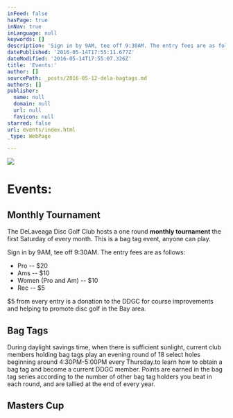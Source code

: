 ```yaml
---
inFeed: false
hasPage: true
inNav: true
inLanguage: null
keywords: []
description: 'Sign in by 9AM, tee off 9:30AM. The entry fees are as follows:'
datePublished: '2016-05-14T17:55:11.677Z'
dateModified: '2016-05-14T17:55:07.326Z'
title: 'Events:'
author: []
sourcePath: _posts/2016-05-12-dela-bagtags.md
authors: []
publisher:
  name: null
  domain: null
  url: null
  favicon: null
starred: false
url: events/index.html
_type: WebPage

---
```

![](https://the-grid-user-content.s3-us-west-2.amazonaws.com/748c7b17-44ef-4d47-9554-70addcd74730.jpg)

# Events:

## Monthly Tournament

The DeLaveaga Disc Golf Club hosts a one round **monthly tournament** the first Saturday of every month. This is a bag tag event, anyone can play.

Sign in by 9AM, tee off 9:30AM. The entry fees are as follows:

* Pro -- $20
* Ams -- $10
* Women (Pro and Am) -- $10
* Rec -- $5

$5 from every entry is a donation to the DDGC for course improvements and helping to promote disc golf in the Bay area.

## Bag Tags

During daylight savings time, when there is sufficient sunlight, current club members holding bag tags play an evening round of 18 select holes beginning around 4:30PM-5:00PM every Thursday.to learn how to obtain a bag tag and become a current DDGC member. Points are earned in the bag tag series according to the number of other bag tag holders you beat in each round, and are tallied at the end of every year.

## Masters Cup